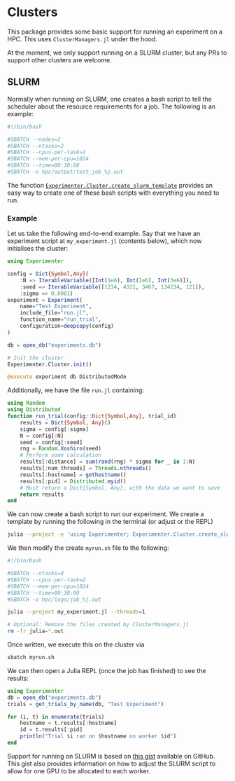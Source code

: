 # Clusters

This package provides some basic support for running an experiment on a HPC. This uses `ClusterManagers.jl` under the hood.

At the moment, we only support running on a SLURM cluster, but any PRs to support other clusters are welcome.

## SLURM

Normally when running on SLURM, one creates a bash script to tell the scheduler about the resource requirements for a job. The following is an example:
```bash
#!/bin/bash

#SBATCH --nodes=2
#SBATCH --ntasks=2
#SBATCH --cpus-per-task=2
#SBATCH --mem-per-cpu=1024
#SBATCH --time=00:30:00
#SBATCH -o hpc/output/test_job_%j.out
```

The function [`Experimenter.Cluster.create_slurm_template`](@ref) provides an easy way to create one of these bash scripts with everything you need to run.

### Example

Let us take the following end-to-end example. Say that we have an experiment script at `my_experiment.jl` (contents below), which now initialises the cluster:
```julia
using Experimenter

config = Dict{Symbol,Any}(
    :N => IterableVariable([Int(1e6), Int(2e6), Int(3e6)]),
    :seed => IterableVariable([1234, 4321, 3467, 134234, 121]),
    :sigma => 0.0001)
experiment = Experiment(
    name="Test Experiment",
    include_file="run.jl",
    function_name="run_trial",
    configuration=deepcopy(config)
)

db = open_db("experiments.db")

# Init the cluster
Experimenter.Cluster.init()

@execute experiment db DistributedMode
```
Additionally, we have the file `run.jl` containing:
```julia
using Random
using Distributed
function run_trial(config::Dict{Symbol,Any}, trial_id)
    results = Dict{Symbol, Any}()
    sigma = config[:sigma]
    N = config[:N]
    seed = config[:seed]
    rng = Random.Xoshiro(seed)
    # Perform some calculation
    results[:distance] = sum(rand(rng) * sigma for _ in 1:N)
    results[:num_threads] = Threads.nthreads()
    results[:hostname] = gethostname()
    results[:pid] = Distributed.myid()
    # Must return a Dict{Symbol, Any}, with the data we want to save
    return results
end
```
We can now create a bash script to run our experiment. We create a template by running the following in the terminal (or adjust or the REPL)
```bash
julia --project -e 'using Experimenter; Experimenter.Cluster.create_slurm_template("myrun.sh")'
```
We then modify the create `myrun.sh` file to the following:
```bash
#!/bin/bash

#SBATCH --ntasks=4
#SBATCH --cpus-per-task=2
#SBATCH --mem-per-cpu=1024
#SBATCH --time=00:30:00
#SBATCH -o hpc/logs/job_%j.out

julia --project my_experiment.jl --threads=1

# Optional: Remove the files created by ClusterManagers.jl
rm -fr julia-*.out

```

Once written, we execute this on the cluster via
```bash
sbatch myrun.sh
```

We can then open a Julia REPL (once the job has finished) to see the results:
```julia
using Experimenter
db = open_db("experiments.db")
trials = get_trials_by_name(db, "Test Experiment")

for (i, t) in enumerate(trials)
    hostname = t.results[:hostname]
    id = t.results[:pid]
    println("Trial $i ran on $hostname on worker $id")
end
```

Support for running on SLURM is based on [this gist](https://gist.github.com/JamieMair/0b1ffbd4ee424c173e6b42fe756e877a) available on GitHub. This gist also provides information on how to adjust the SLURM script to allow for one GPU to be allocated to each worker.

